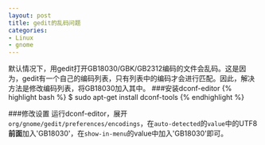 ```yaml
---
layout: post
title: gedit的乱码问题
categories:
- Linux
- gnome
---
```

默认情况下，用gedit打开GB18030/GBK/GB2312编码的文件会乱码。这是因为，gedit有一个自己的编码列表，只有列表中的编码才会进行匹配。因此，解决方法是修改编码列表，将GB18030加入其中。
###安装dconf-editor
{% highlight bash %}
$ sudo apt-get install dconf-tools
{% endhighlight %}

###修改设置
运行dconf-editor，展开<code>org/gnome/gedit/preferences/encodings</code>，在<code>auto-detected</code>的<code>value</code>中的UTF8**前面**加入'GB18030'，在<code>show-in-menu</code>的value中加入'GB18030'即可。
